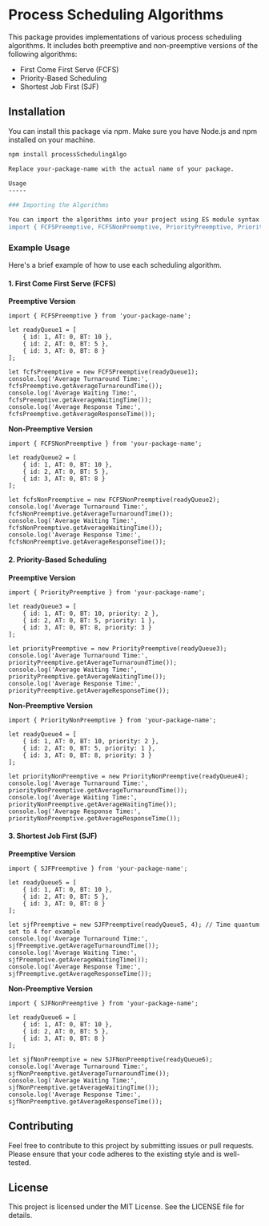 # Process Scheduling Algorithms

This package provides implementations of various process scheduling algorithms. It includes both preemptive and non-preemptive versions of the following algorithms:

- First Come First Serve (FCFS)
- Priority-Based Scheduling
- Shortest Job First (SJF)

## Installation

You can install this package via npm. Make sure you have Node.js and npm installed on your machine.

```bash
npm install processSchedulingAlgo

Replace your-package-name with the actual name of your package.

Usage
-----

### Importing the Algorithms

You can import the algorithms into your project using ES module syntax. Here's how you can do it:
import { FCFSPreemptive, FCFSNonPreemptive, PriorityPreemptive, PriorityNonPreemptive, SJFPreemptive, SJFNonPreemptive } from 'your-package-name';
```

### Example Usage

Here's a brief example of how to use each scheduling algorithm.

#### 1\. **First Come First Serve (FCFS)**

**Preemptive Version**
```
import { FCFSPreemptive } from 'your-package-name';

let readyQueue1 = [
    { id: 1, AT: 0, BT: 10 },
    { id: 2, AT: 0, BT: 5 },
    { id: 3, AT: 0, BT: 8 }
];

let fcfsPreemptive = new FCFSPreemptive(readyQueue1);
console.log('Average Turnaround Time:', fcfsPreemptive.getAverageTurnaroundTime());
console.log('Average Waiting Time:', fcfsPreemptive.getAverageWaitingTime());
console.log('Average Response Time:', fcfsPreemptive.getAverageResponseTime());
```
**Non-Preemptive Version**

```
import { FCFSNonPreemptive } from 'your-package-name';

let readyQueue2 = [
    { id: 1, AT: 0, BT: 10 },
    { id: 2, AT: 0, BT: 5 },
    { id: 3, AT: 0, BT: 8 }
];

let fcfsNonPreemptive = new FCFSNonPreemptive(readyQueue2);
console.log('Average Turnaround Time:', fcfsNonPreemptive.getAverageTurnaroundTime());
console.log('Average Waiting Time:', fcfsNonPreemptive.getAverageWaitingTime());
console.log('Average Response Time:', fcfsNonPreemptive.getAverageResponseTime());
```

#### 2\. **Priority-Based Scheduling**

**Preemptive Version**
```
import { PriorityPreemptive } from 'your-package-name';

let readyQueue3 = [
    { id: 1, AT: 0, BT: 10, priority: 2 },
    { id: 2, AT: 0, BT: 5, priority: 1 },
    { id: 3, AT: 0, BT: 8, priority: 3 }
];

let priorityPreemptive = new PriorityPreemptive(readyQueue3);
console.log('Average Turnaround Time:', priorityPreemptive.getAverageTurnaroundTime());
console.log('Average Waiting Time:', priorityPreemptive.getAverageWaitingTime());
console.log('Average Response Time:', priorityPreemptive.getAverageResponseTime());
```
**Non-Preemptive Version**
```
import { PriorityNonPreemptive } from 'your-package-name';

let readyQueue4 = [
    { id: 1, AT: 0, BT: 10, priority: 2 },
    { id: 2, AT: 0, BT: 5, priority: 1 },
    { id: 3, AT: 0, BT: 8, priority: 3 }
];

let priorityNonPreemptive = new PriorityNonPreemptive(readyQueue4);
console.log('Average Turnaround Time:', priorityNonPreemptive.getAverageTurnaroundTime());
console.log('Average Waiting Time:', priorityNonPreemptive.getAverageWaitingTime());
console.log('Average Response Time:', priorityNonPreemptive.getAverageResponseTime());
```
#### 3\. **Shortest Job First (SJF)**

**Preemptive Version**

```
import { SJFPreemptive } from 'your-package-name';

let readyQueue5 = [
    { id: 1, AT: 0, BT: 10 },
    { id: 2, AT: 0, BT: 5 },
    { id: 3, AT: 0, BT: 8 }
];

let sjfPreemptive = new SJFPreemptive(readyQueue5, 4); // Time quantum set to 4 for example
console.log('Average Turnaround Time:', sjfPreemptive.getAverageTurnaroundTime());
console.log('Average Waiting Time:', sjfPreemptive.getAverageWaitingTime());
console.log('Average Response Time:', sjfPreemptive.getAverageResponseTime());
```
**Non-Preemptive Version**

```
import { SJFNonPreemptive } from 'your-package-name';

let readyQueue6 = [
    { id: 1, AT: 0, BT: 10 },
    { id: 2, AT: 0, BT: 5 },
    { id: 3, AT: 0, BT: 8 }
];

let sjfNonPreemptive = new SJFNonPreemptive(readyQueue6);
console.log('Average Turnaround Time:', sjfNonPreemptive.getAverageTurnaroundTime());
console.log('Average Waiting Time:', sjfNonPreemptive.getAverageWaitingTime());
console.log('Average Response Time:', sjfNonPreemptive.getAverageResponseTime());
```
Contributing
------------

Feel free to contribute to this project by submitting issues or pull requests. Please ensure that your code adheres to the existing style and is well-tested.

License
-------

This project is licensed under the MIT License. See the LICENSE file for details.
